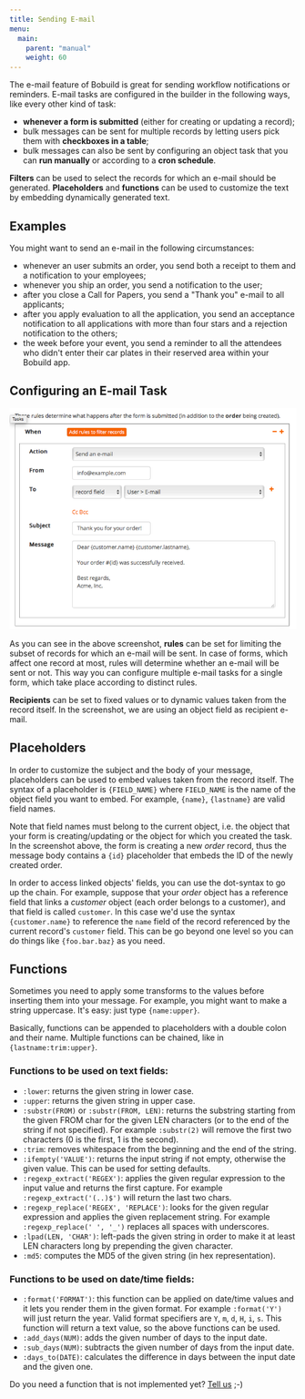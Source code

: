 ```yaml
---
title: Sending E-mail
menu:
  main:
    parent: "manual"
    weight: 60
---
```


The e-mail feature of Bobuild is great for sending workflow notifications or reminders. E-mail tasks are configured in the builder in the following ways, like every other kind of task:

* **whenever a form is submitted** (either for creating or updating a record);
* bulk messages can be sent for multiple records by letting users pick them with **checkboxes in a table**;
* bulk messages can also be sent by configuring an object task that you can **run manually** or according to a **cron schedule**.

**Filters** can be used to select the records for which an e-mail should be generated.
**Placeholders** and **functions** can be used to customize the text by embedding dynamically generated text.

## Examples

You might want to send an e-mail in the following circumstances:

* whenever an user submits an order, you send both a receipt to them and a notification to your employees;
* whenever you ship an order, you send a notification to the user;
* after you close a Call for Papers, you send a "Thank you" e-mail to all applicants;
* after you apply evaluation to all the application, you send an acceptance notification to all applications with more than four stars and a rejection notification to the others;
* the week before your event, you send a reminder to all the attendees who didn't enter their car plates in their reserved area within your Bobuild app.

## Configuring an E-mail Task

![](e-mail.png)

As you can see in the above screenshot, **rules** can be set for limiting the subset of records for which an e-mail will be sent. In case of forms, which affect one record at most, rules will determine whether an e-mail will be sent or not. This way you can configure multiple e-mail tasks for a single form, which take place according to distinct rules.

**Recipients** can be set to fixed values or to dynamic values taken from the record itself. In the screenshot, we are using an object field as recipient e-mail.

## Placeholders

In order to customize the subject and the body of your message, placeholders can be used to embed values taken from the record itself. The syntax of a placeholder is `{FIELD_NAME}` where `FIELD_NAME` is the name of the object field you want to embed. For example, `{name}`, `{lastname}` are valid field names.

Note that field names must belong to the current object, i.e. the object that your form is creating/updating or the object for which you created the task. In the screenshot above, the form is creating a new *order* record, thus the message body contains a `{id}` placeholder that embeds the ID of the newly created order.

In order to access linked objects' fields, you can use the dot-syntax to go up the chain. For example, suppose that your *order* object has a reference field that links a *customer* object (each order belongs to a customer), and that field is called `customer`. In this case we'd use the syntax `{customer.name}` to reference the `name` field of the record referenced by the current record's `customer` field. This can be go beyond one level so you can do things like `{foo.bar.baz}` as you need.

## Functions

Sometimes you need to apply some transforms to the values before inserting them into your message. For example, you might want to make a string uppercase. It's easy: just type `{name:upper}`.

Basically, functions can be appended to placeholders with a double colon and their name. Multiple functions can be chained, like in `{lastname:trim:upper}`.

### Functions to be used on text fields:

* `:lower`: returns the given string in lower case.
* `:upper`: returns the given string in upper case.
* `:substr(FROM)` or `:substr(FROM, LEN)`: returns the substring starting from the given FROM char for the given LEN characters (or to the end of the string if not specified). For example `:substr(2)` will remove the first two characters (0 is the first, 1 is the second).
* `:trim`: removes whitespace from the beginning and the end of the string.
* `:ifempty('VALUE')`: returns the input string if not empty, otherwise the given value. This can be used for setting defaults.
* `:regexp_extract('REGEX')`: applies the given regular expression to the input value and returns the first capture. For example `:regexp_extract('(..)$')` will return the last two chars.
* `:regexp_replace('REGEX', 'REPLACE')`: looks for the given regular expression and applies the given replacement string. For example `:regexp_replace(' ', '_')` replaces all spaces with underscores.
* `:lpad(LEN, 'CHAR')`: left-pads the given string in order to make it at least LEN characters long by prepending the given character.
* `:md5`: computes the MD5 of the given string (in hex representation).

### Functions to be used on date/time fields:

* `:format('FORMAT')`: this function can be applied on date/time values and it lets you render them in the given format. For example `:format('Y')` will just return the year. Valid format specifiers are `Y`, `m`, `d`, `H`, `i`, `s`. This function will return a text value, so the above functions can be used.
* `:add_days(NUM)`: adds the given number of days to the input date.
* `:sub_days(NUM)`: subtracts the given number of days from the input date.
* `:days_to(DATE)`: calculates the difference in days between the input date and the given one.

Do you need a function that is not implemented yet? [Tell us](https://www.bobuild.com/contact/) ;-)
